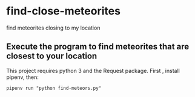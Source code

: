 # find-close-meteorites
find meteorites closing to my location
## Execute the program to find meteorites that are closest to your location
This project requires python 3 and the Request package.
First , install pipenv, then:
```pipenv install
pipenv run "python find-meteors.py"
```
